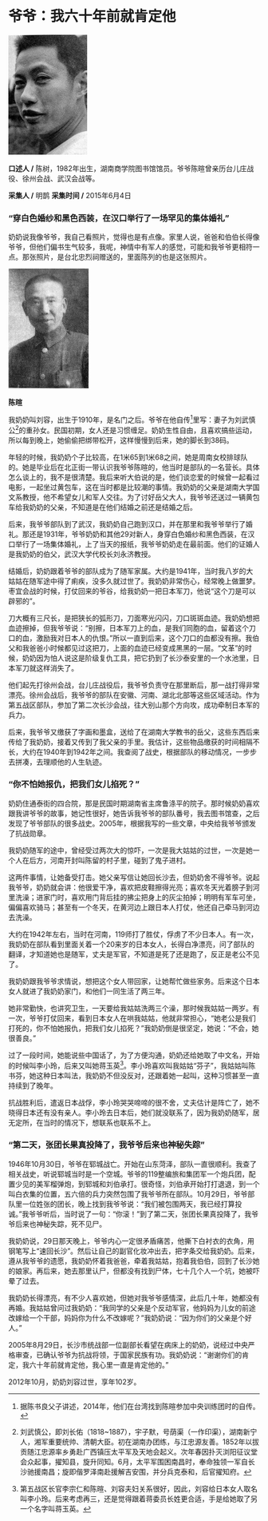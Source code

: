 # 爷爷：我六十年前就肯定他

![陈树](./../../assets/nobody110.JPG)

**口述人 /** 陈树，1982年出生，湖南商学院图书馆馆员。爷爷陈暄曾亲历台儿庄战役、徐州会战、武汉会战等。

**采集人 /** 明鹊 **采集时间 /** 2015年6月4日

### “穿白色婚纱和黑色西装，在汉口举行了一场罕见的集体婚礼”

奶奶说我像爷爷，我自己看照片，觉得也是有点像。家里人说，爸爸和伯伯长得像爷爷，但他们偏书生气较多，我呢，神情中有军人的感觉，可能和我爷爷更相符一点。那张照片，是台北忠烈祠赠送的，里面陈列的也是这张照片。

![陈暄](./../../assets/nobody111.JPG)

**陈暄**

我奶奶叫刘容，出生于1910年，是名门之后。爷爷在他自传[^2]里写：妻子为刘武慎公[^3]的重孙女。民国初期，女人还是习惯缠足。奶奶生性自由，且喜欢搞些运动，所以每到晚上，她偷偷把绑带松开，这样慢慢到后来，她的脚长到38码。

年轻的时候，我奶奶个子比较高，在1米65到1米68之间，她是周南女校排球队的。她是毕业后在北正街一带认识我爷爷陈暄的，他当时是部队的一名营长。具体怎么谈上的，我不是很清楚。我后来听大伯说的是，他们谈恋爱的时候曾一起看过电影，一起坐过黄包车，这在当时都是比较潮的事情。我奶奶的父亲是湖南大学国文系教授，他不希望女儿和军人交往。为了讨好岳父大人，我爷爷还送过一辆黄包车给我奶奶的父亲，不知道是在他们结婚之前还是结婚之后。

后来，我爷爷部队到了武汉，我奶奶自己跑到汉口，并在那里和我爷爷举行了婚礼。那还是1931年，爷爷奶奶和其他29对新人，身穿白色婚纱和黑色西装，在汉口举行了一场集体婚礼，上了当天的报纸，我爷爷奶奶走在最前面。他们的证婚人是我奶奶的伯父，武汉大学代校长刘永济教授。

结婚后，奶奶跟着爷爷的部队成为了随军家属。大约是1941年，当时我八岁的大姑姑在随军途中得了痢疾，没多久就过世了。我奶奶非常伤心，经常晚上做噩梦。枣宜会战的时候，打仗回来的爷谷，给我奶奶一把日本军刀，他说“这个刀是可以辟邪的”。

刀大概有三尺长，是把狭长的弧形刀，刀面寒光闪闪，刀口斑斑血迹。我奶奶想把血迹擦掉，但我爷爷说：“别擦，日本军刀上的血，是我们同胞的血，留着这个刀口的血，激励我对日本人的仇恨。”所以一直到后来，这个刀口的血都没有擦。我伯父和我爸爸小时候都见过这把刀，上面的血迹已经变成黑黑的一层。“文革”的时候，奶奶因为怕人说这是阶级复仇工具，把它扔到了长沙泰安里的一个水池里，日本军刀就这样消失了。

他们起先打徐州会战，台儿庄战役后，我爷爷负责守在那里断后，那一战打得非常漂亮。徐州会战后，我爷爷的部队在安徽、河南、湖北北部等这些区域活动。作为第五战区部队，参加了第二次长沙会战，往大别山那个方向攻，成功牵制日本军的兵力。

后来，我爷爷又缴获了字画和墨盒，送给了在湖南大学教书的岳父，这些东西后来传给了我奶奶，接着又传到了我父亲的手里。我估计，这些物品缴获的时间相隔不长，大约在1940年到1942年之间。我查阅了战史，根据部队的移动情况，一步步去拼凑，去理顺他的人生轨迹。

### “你不怕她报仇，把我们女儿掐死？”

奶奶住通泰街的四合院，那是民国时期湖南省主席鲁涤平的院子。那时候奶奶喜欢跟我讲爷爷的故事，她记性很好，她告诉我爷爷的部队番号，我去图书馆查，之后发现了爷爷部队的很多战史。2005年，根据我写的一些文章，中央给我爷爷颁发了抗战勋章。

我奶奶随军的途中，曾经受过两次大的惊吓，一次是我大姑姑的过世，一次是她一个人在后方，河南开封叫陈留的村子里，碰到了鬼子进村。

这两件事情，让她备受打击。她父亲写信让她回长沙去，但奶奶舍不得爷爷。说起我爷爷，奶奶就会讲：他很爱干净，喜欢把皮鞋擦得光亮；喜欢冬天光着膀子到河里洗澡；进家门时，喜欢用门背后挂的拂尘把身上的灰尘拍掉；明明有军车可坐，偏偏喜欢骑马；甚至有一个冬天，在黄河边上跟日本人打仗，他还自己牵马到河边去洗澡。

大约在1942年左右，当时在河南，119师打了胜仗，俘虏了不少日本人。有一次，我奶奶在部队看到里面关着一个20来岁的日本女人，长得白净漂亮，问了部队的翻译，才知道她也是随军，丈夫是军官，不知道是死了还是跑了，反正是老公不见了。

我奶奶跟我爷爷求情说，想把这个女人带回家，让她帮忙做些家务。后来这个日本女人就进了我奶奶家门，和他们一同生活了两三年。

她非常勤快，也讲究卫生，一天要给我姑姑洗两三个澡，那时候我姑姑一两岁。有一次，爷爷打仗回来，看到日本女人在哄我姑姑，他就非常担心，“她老公是我们打死的，你不怕她报仇，把我们女儿掐死？”我奶奶倒是很坚定，她说：“不会，她很善良。”

过了一段时间，她能说些中国话了，为了方便沟通，奶奶还给她取了中文名，开始的时候叫李小玲，后来又叫她蒋玉英[^4]。李小玲喜欢叫我姑姑“芬子”，我姑姑叫陈书芬，她这种日本叫法，我奶奶不但没反对，还跟着她一起叫，这种习惯甚至一直持续到了晚年。

抗战胜利后，遣返日本战俘，李小玲哭哭啼啼的很不舍，丈夫估计是阵亡了，她不晓得日本还有没有亲人。李小玲去日本后，她们就没联系了，因为我奶奶随军，居无定所，在当时的情况下，想联系也联系不上。

### “第二天，张团长果真投降了，我爷爷后来也神秘失踪”

1946年10月30日，爷爷在郓城战亡。开始在山东菏泽，部队一直很顺利。我查了相关战史，听说郓城当时是一个空城。爷爷的119整编旅和集团军一个炮兵团，配置少见的美军榴弹炮，到郓城和刘伯承打。很奇怪，刘伯承开始打打退退，到一个叫白衣集的位置，五六倍的兵力突然包围了我爷爷所在部队。10月29日，爷爷部队里一位姓张的团长，晚上找到我爷爷说：“我们被包围两天，我已经打算投诚。”我爷爷听后，当时说了一句：“你滚！”到了第二天，张团长果真投降了，我爷爷后来也神秘失踪，死不见尸。

我奶奶说，29日那天晚上，爷爷内心一定很矛盾痛苦，他撕下白衬衣的衣角，用钢笔写上“速回长沙”。然后让自己的副官化妆冲出去，把字条交给我奶奶。后来，遵从我爷爷的遗愿，我奶奶怀着我爸爸，牵着我姑姑，抱着我伯伯，回到了长沙她的娘家。再后来，她去那里认尸，但都没有找到尸体，七十几个人一个坑，她被吓晕了过去。

我奶奶长得漂亮，有不少人喜欢她，但她对我爷爷感情深，此后几十年，她都没有再婚。我姑姑曾问过我奶奶：“我同学的父亲是个反动军官，他妈妈为儿女的前途改嫁给一个干部，妈妈你为什么不改嫁呢？”我奶奶说：“因为你们的父亲是个好人。”

2005年8月29日，长沙市统战部一位副部长看望在病床上的奶奶，说经过中央严格审查，已确认爷爷为抗战将领，于国家民族有功。我奶奶说：“谢谢你们的肯定，我六十年前就肯定他，我心里一直是肯定他的。”

2012年10月，奶奶刘容过世，享年102岁。

[^2]: 据陈书良父子讲述，2014年，他们在台湾找到陈暄参加中央训练团时的自传。

[^3]: 刘武慎公，即刘长佑（1818~1887），宇子默，号荫渠（一作印渠），湖南新宁人，湘军重要统帅、清朝大臣。初在湖南办团练，与江忠源友善。1852年以拔贡随江忠源率乡勇赴广西镇压太平军及天地会起义。次年春因扑灭浏阳征议堂会众起事，擢知县，旋升同知。6月，太平军围困南昌时，奉命独领一军自长沙驰援南昌；旋即偕罗泽南赴援解吉安围，并分兵克泰和，后官擢知府。

[^4]: 第五战区长官李宗仁和陈暄、刘容夫妇关系很好，因此，刘容给日本女人取名叫李小玲。后来考虑再三，还是觉得跟着蒋委员长姓更合适，手是给她取了另一个名字叫蒋玉英。